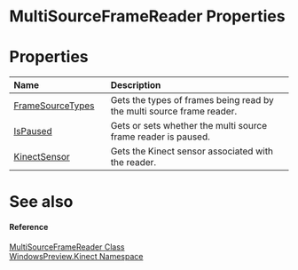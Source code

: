 MultiSourceFrameReader Properties  
=================================  

<span id="publicpropertiesSection"></span>

Properties  
==========  

<table>
<colgroup>
<col width="30%" />
<col width="60%" />
</colgroup>
<thead>
<tr class="header">
<th align="left">Name</th>
<th align="left">Description</th>
</tr>
</thead>
<tbody>
<tr class="odd">
<td align="left"><a href="Properties/FrameSourceTypes_Property.md">FrameSourceTypes</a></td>
<td align="left">Gets the types of frames being read by the multi source frame reader.</td>
</tr>
<tr class="even">
<td align="left"><a href="Properties/IsPaused_Property.md">IsPaused</a></td>
<td align="left">Gets or sets whether the multi source frame reader is paused.</td>
</tr>
<tr class="odd">
<td align="left"><a href="Properties/KinectSensor_Property.md">KinectSensor</a></td>
<td align="left">Gets the Kinect sensor associated with the reader.</td>
</tr>
</tbody>
</table>

<span id="ID4EI"></span>

See also  
========  

<span id="ID4EK"></span>
#### Reference  

[MultiSourceFrameReader Class](../MultiSourceFrameReader.md)  
 [WindowsPreview.Kinect Namespace](../../Kinect.md)  



<!--Please do not edit the data in the comment block below.-->
<!--
TOCTitle : MultiSourceFrameReader Properties
RLTitle : MultiSourceFrameReader Properties
KeywordK : MultiSourceFrameReader class, properties
KeywordA : Properties.T:WindowsPreview.Kinect.MultiSourceFrameReader
AssetID : Properties.T:WindowsPreview.Kinect.MultiSourceFrameReader
Locale : en-us
CommunityContent : 1
TargetOS : Windows
TopicType : kbSyntax
DocSet : K4Wv2
ProjType : K4Wv2Proj
Technology : Kinect for Windows
Product : Kinect for Windows SDK v2
productversion : 20
-->
